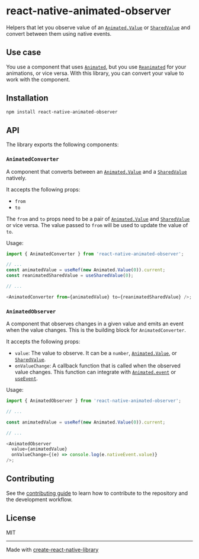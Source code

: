 # react-native-animated-observer

Helpers that let you observe value of an [`Animated.Value`][animated.value] or [`SharedValue`][reanimated.sharedvalue] and convert between them using native events.

## Use case

You use a component that uses [`Animated`](https://reactnative.dev/docs/animated), but you use [`Reanimated`](https://docs.swmansion.com/react-native-reanimated/docs/) for your animations, or vice versa. With this library, you can convert your value to work with the component.

## Installation

```sh
npm install react-native-animated-observer
```

## API

The library exports the following components:

### `AnimatedConverter`

A component that converts between an [`Animated.Value`][animated.value] and a [`SharedValue`][reanimated.sharedvalue] natively.

It accepts the following props:

- `from`
- `to`

The `from` and `to` props need to be a pair of [`Animated.Value`][animated.value] and [`SharedValue`][reanimated.sharedvalue] or vice versa. The value passed to `from` will be used to update the value of `to`.

Usage:

```js
import { AnimatedConverter } from 'react-native-animated-observer';

// ...
const animatedValue = useRef(new Animated.Value(0)).current;
const reanimatedSharedValue = useSharedValue(0);

// ...

<AnimatedConverter from={animatedValue} to={reanimatedSharedValue} />;
```

### `AnimatedObserver`

A component that observes changes in a given value and emits an event when the value changes. This is the building block for `AnimatedConverter`.

It accepts the following props:

- `value`: The value to observe. It can be a `number`, [`Animated.Value`][animated.value], or [`SharedValue`][reanimated.sharedvalue].
- `onValueChange`: A callback function that is called when the observed value changes. This function can integrate with [`Animated.event`](https://reactnative.dev/docs/animated#event) or [`useEvent`](https://docs.swmansion.com/react-native-reanimated/docs/advanced/useEvent).

Usage:

```js
import { AnimatedObserver } from 'react-native-animated-observer';

// ...

const animatedValue = useRef(new Animated.Value(0)).current;

// ...

<AnimatedObserver
  value={animatedValue}
  onValueChange={(e) => console.log(e.nativeEvent.value)}
/>;
```

## Contributing

See the [contributing guide](CONTRIBUTING.md) to learn how to contribute to the repository and the development workflow.

## License

MIT

---

Made with [create-react-native-library](https://github.com/callstack/react-native-builder-bob)

[animated.value]: https://reactnative.dev/docs/animated#value
[reanimated.sharedvalue]: https://docs.swmansion.com/react-native-reanimated/docs/core/useSharedValue/
